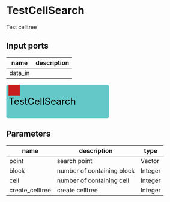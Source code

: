
# TestCellSearch
Test celltree

## Input ports
|name|description|
|-|-|
|data_in||


<svg width="273.59999999999997" height="90" >
<rect x="0" y="0" width="273.59999999999997" height="90" rx="5" ry="5" style="fill:#64c8c8ff;" />
<rect x="6.0" y="0" width="30" height="30" rx="0" ry="0" style="fill:#c81e1eff;" >
<title>data_in</title></rect>
<title>data_in</title></rect><text x="6.0" y="54.0" font-size="1.7999999999999998em">TestCellSearch</text></svg>



## Parameters
|name|description|type|
|-|-|-|
|point|search point|Vector|
|block|number of containing block|Integer|
|cell|number of containing cell|Integer|
|create_celltree|create celltree|Integer|
